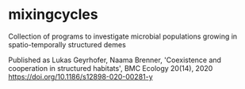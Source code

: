 # mixingcycles
Collection of programs to investigate microbial populations growing in spatio-temporally structured demes 

Published as
Lukas Geyrhofer, Naama Brenner, 'Coexistence and cooperation in structured habitats', BMC Ecology 20(14), 2020
https://doi.org/10.1186/s12898-020-00281-y
